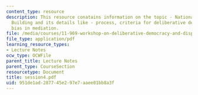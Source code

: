 ```yaml
---
content_type: resource
description: This resource conatains information on the topic - National-level Consensus
  Building and its details like - process, criteria for deliberative democracy and
  bias in mediation.
file: /media/courses/11-969-workshop-on-deliberative-democracy-and-dispute-resolution-summer-2005/951de1ad287745e297e7aaee01bb8a3f_session4.pdf
file_type: application/pdf
learning_resource_types:
- Lecture Notes
ocw_type: OCWFile
parent_title: Lecture Notes
parent_type: CourseSection
resourcetype: Document
title: session4.pdf
uid: 951de1ad-2877-45e2-97e7-aaee01bb8a3f
---
```

